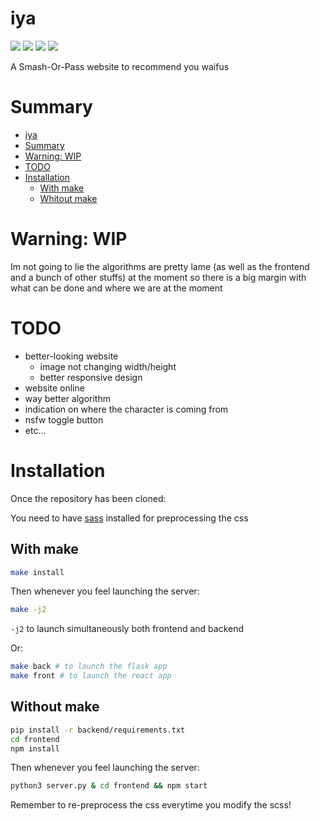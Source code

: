 # iya

<img src="https://img.shields.io/badge/status-under%20developement-9cf"> <img  src="https://img.shields.io/tokei/lines/github/apoleon33/iya"> <img src="https://badgen.net/github/dependabot/apoleon33/iya"> <img src="https://badgen.net/github/license/apoleon33/iya">

A Smash-Or-Pass website to recommend you waifus

# Summary

- [iya](#iya)
- [Summary](#summary)
- [Warning: WIP](#warning-wip)
- [TODO](#todo)
- [Installation](#installation)
  - [With make](#with-make)
  - [Whitout make](#whitout-make)

# Warning: WIP

Im not going to lie the algorithms are pretty lame (as well as the frontend and a bunch of other stuffs) at the moment so there is a big margin with what can be done and where we are at the moment

# TODO

- better-looking website
  - image not changing width/height
  - better responsive design
- website online
- way better algorithm
- indication on where the character is coming from
- nsfw toggle button
- etc...

# Installation

Once the repository has been cloned:

You need to have [sass](https://sass-lang.com/install) installed for preprocessing the css

## With make

```sh
make install
```

Then whenever you feel launching the server:

```sh
make -j2
```

`-j2` to launch simultaneously both frontend and backend

Or:

```sh
make back # to launch the flask app
make front # to launch the react app
```

## Without make

```sh
pip install -r backend/requirements.txt
cd frontend
npm install
```

Then whenever you feel launching the server:

```sh
python3 server.py & cd frontend && npm start
```

Remember to re-preprocess the css everytime you modify the scss!
